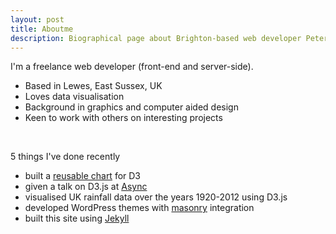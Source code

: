 ```yaml
---
layout: post
title: Aboutme
description: Biographical page about Brighton-based web developer Peter Cook
---
```

<div class="jumbotron">
<p class="lead">I'm a freelance web developer (front-end and server-side).</p>
<ul>
	<li>Based in Lewes, East Sussex, UK</li>
	<li>Loves data visualisation</li>
	<li>Background in graphics and computer aided design</li>
	<li>Keen to work with others on interesting projects</li>
</ul>
<br>
<p class="lead">5 things I've done recently</p>
<ul>
	<li>built a <a href="https://github.com/prcweb/d3-circularheat">reusable chart</a> for D3</li>
	<li>given a talk on D3.js at <a href="http://asyncjs.com/d3/">Async</a></li>
	<li>visualised UK rainfall data over the years 1920-2012 using D3.js</li>
	<li>developed WordPress themes with <a href="http://masonry.desandro.com/">masonry</a> integration</li>
	<li>built this site using <a href="https://github.com/mojombo/jekyll">Jekyll</a></li>
</ul>
</div>

